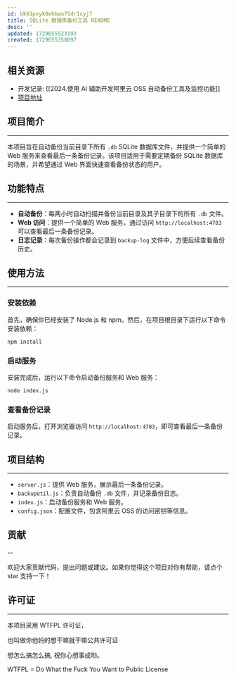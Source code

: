 ```yaml
---
id: bk61pxyk0ehbwu75dr1cyj7
title: SQLite 数据库备份工具 README
desc: ''
updated: 1729655523193
created: 1729655358097
---
```

## 相关资源
- 开发记录: [[2024.使用 AI 辅助开发阿里云 OSS 自动备份工具及监控功能]]
- [项目地址](https://gitee.com/imyyliang/sqlite-database-backup-tool)

## 项目简介
----

本项目旨在自动备份当前目录下所有 `.db` SQLite 数据库文件，并提供一个简单的 Web 服务来查看最后一条备份记录。该项目适用于需要定期备份 SQLite 数据库的场景，并希望通过 Web 界面快速查看备份状态的用户。

## 功能特点
----

*   **自动备份**：每两小时自动扫描并备份当前目录及其子目录下的所有 `.db` 文件。
*   **Web 访问**：提供一个简单的 Web 服务，通过访问 `http://localhost:4783` 可以查看最后一条备份记录。
*   **日志记录**：每次备份操作都会记录到 `backup-log` 文件中，方便后续查看备份历史。

## 使用方法
----

### 安装依赖

首先，确保你已经安装了 Node.js 和 npm。然后，在项目根目录下运行以下命令安装依赖：

```text-plain
npm install
```

### 启动服务

安装完成后，运行以下命令启动备份服务和 Web 服务：

```text-plain
node index.js
```

### 查看备份记录

启动服务后，打开浏览器访问 `http://localhost:4783`，即可查看最后一条备份记录。

## 项目结构
----

*   `server.js`：提供 Web 服务，展示最后一条备份记录。
*   `backupUtil.js`：负责自动备份 `.db` 文件，并记录备份日志。
*   `index.js`：启动备份服务和 Web 服务。
*   `config.json`：配置文件，包含阿里云 OSS 的访问密钥等信息。

## 贡献
--

欢迎大家贡献代码，提出问题或建议。如果你觉得这个项目对你有帮助，请点个 star 支持一下！

## 许可证
---

本项目采用 WTFPL 许可证，

也叫做你他妈的想干嘛就干嘛公共许可证

想怎么搞怎么搞, 祝你心想事成哟。

WTFPL = Do What the Fuck You Want to Public License
